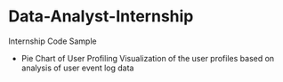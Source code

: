 # Data-Analyst-Internship
Internship Code Sample

* Pie Chart of User Profiling
 Visualization of the user profiles based on analysis of user event log data
